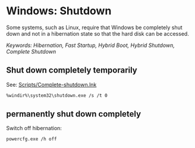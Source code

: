 # Windows: Shutdown

Some systems, such as Linux, require that Windows be completely shut down and not in a hibernation state so that the hard disk can be accessed.

*Keywords: Hibernation, Fast Startup, Hybrid Boot, Hybrid Shutdown, Complete Shutdown*

## Shut down completely temporarily

See: [Scripts/Complete-shutdown.lnk](Scripts/Complete-shutdown.lnk)

```bash
%windir%\system32\shutdown.exe /s /t 0
```

## permanently shut down completely

Switch off hibernation:

```bash
powercfg.exe /h off
```

